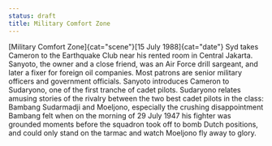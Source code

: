 ```yaml
---
status: draft
title: Military Comfort Zone
---
```

[Military Comfort Zone]{cat="scene"}[15 July 1988]{cat="date"}  Syd takes Cameron to the Earthquake Club near his rented room in Central Jakarta. Sanyoto, the owner and a close friend, was an Air Force drill sargeant, and later a fixer for foreign oil companies. Most patrons are senior military officers and government officials. Sanyoto introduces Cameron to Sudaryono, one of the first tranche of cadet pilots. Sudaryono relates amusing stories of the rivalry between the two best cadet pilots in the class: Bambang Sudarmadji and Moeljono, especially the crushing disappointment Bambang felt when on the morning of 29 July 1947 his fighter was grounded moments before the squadron took off to bomb Dutch positions, and could only stand on the tarmac and watch Moeljono fly away to glory.
